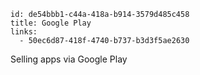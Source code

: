 ```
id: de54bbb1-c44a-418a-b914-3579d485c458
title: Google Play
links:
  - 50ec6d87-418f-4740-b737-b3d3f5ae2630
```

Selling apps via Google Play

